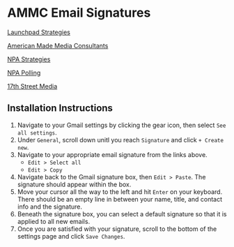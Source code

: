 # AMMC Email Signatures

[Launchpad Strategies](https://american-made-media-company.github.io/email-signatures/ammc-lp-signature.html)

[American Made Media Consultants](https://american-made-media-company.github.io/email-signatures/ammc-ammcc-signature.html)

[NPA Strategies](https://american-made-media-company.github.io/email-signatures/ammc-npa-strat-signature.html)

[NPA Polling](https://american-made-media-company.github.io/email-signatures/ammc-npa-polling-signature.html)

[17th Street Media](https://american-made-media-company.github.io/email-signatures/ammc-17th-signature.html)

## Installation Instructions
1. Navigate to your Gmail settings by clicking the gear icon, then select `See all settings`.
2. Under `General`, scroll down unitl you reach `Signature` and click `+ Create new`.
3. Navigate to your appropriate email signature from the links above.
   - `Edit > Select all`
   - `Edit > Copy`
4. Navigate back to the Gmail signature box, then `Edit > Paste`. The signature should appear within the box.
5. Move your cursor all the way to the left and hit `Enter` on your keyboard. There should be an empty line in between your name, title, and contact info and the signature.
6. Beneath the signature box, you can select a default signature so that it is applied to all new emails.
7. Once you are satisfied with your signature, scroll to the bottom of the settings page and click `Save Changes`.
